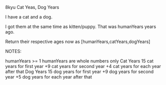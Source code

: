 8kyu Cat Yeas, Dog Years


I have a cat and a dog.

I got them at the same time as kitten/puppy. That was humanYears years ago.

Return their respective ages now as [humanYears,catYears,dogYears]

NOTES:

humanYears >= 1
humanYears are whole numbers only
Cat Years
15 cat years for first year
+9 cat years for second year
+4 cat years for each year after that
Dog Years
15 dog years for first year
+9 dog years for second year
+5 dog years for each year after that
